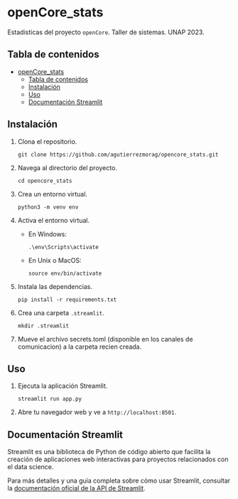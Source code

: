 # openCore_stats

Estadisticas del proyecto `openCore`. Taller de sistemas. UNAP 2023.

## Tabla de contenidos

- [openCore\_stats](#opencore_stats)
  - [Tabla de contenidos](#tabla-de-contenidos)
  - [Instalación](#instalación)
  - [Uso](#uso)
  - [Documentación Streamlit](#documentación-streamlit)

## Instalación

1. Clona el repositorio.
    ```shell
    git clone https://github.com/agutierrezmorag/opencore_stats.git
    ```

2. Navega al directorio del proyecto.
    ```shell
    cd opencore_stats
    ```

3. Crea un entorno virtual.
    ```shell
    python3 -m venv env
    ```

4. Activa el entorno virtual.
    - En Windows:
        ```shell
        .\env\Scripts\activate
        ```
    - En Unix o MacOS:
        ```shell
        source env/bin/activate
        ```

5. Instala las dependencias.
    ```shell
    pip install -r requirements.txt
    ```

6. Crea una carpeta `.streamlit`.
   ```shell
   mkdir .streamlit
   ```

7. Mueve el archivo secrets.toml (disponible en los canales de comunicacion) a la carpeta recien creada.
## Uso

1. Ejecuta la aplicación Streamlit.
    ```shell
    streamlit run app.py
    ```

2. Abre tu navegador web y ve a `http://localhost:8501`.

## Documentación Streamlit

Streamlit es una biblioteca de Python de código abierto que facilita la creación de aplicaciones web interactivas para proyectos relacionados con el data science.

Para más detalles y una guía completa sobre cómo usar Streamlit, consultar la [documentación oficial de la API de Streamlit](https://docs.streamlit.io/en/stable/api.html).